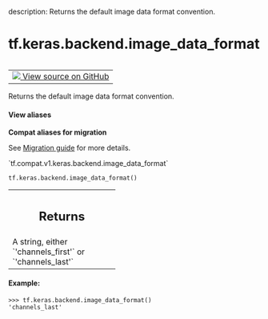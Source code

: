 description: Returns the default image data format convention.

<div itemscope itemtype="http://developers.google.com/ReferenceObject">
<meta itemprop="name" content="tf.keras.backend.image_data_format" />
<meta itemprop="path" content="Stable" />
</div>

# tf.keras.backend.image_data_format

<!-- Insert buttons and diff -->

<table class="tfo-notebook-buttons tfo-api nocontent" align="left">
<td>
  <a target="_blank" href="https://github.com/keras-team/keras/tree/v2.7.0/keras/backend_config.py#L113-L125">
    <img src="https://www.tensorflow.org/images/GitHub-Mark-32px.png" />
    View source on GitHub
  </a>
</td>
</table>



Returns the default image data format convention.

<section class="expandable">
  <h4 class="showalways">View aliases</h4>
  <p>
<b>Compat aliases for migration</b>
<p>See
<a href="https://www.tensorflow.org/guide/migrate">Migration guide</a> for
more details.</p>
<p>`tf.compat.v1.keras.backend.image_data_format`</p>
</p>
</section>

<pre class="devsite-click-to-copy prettyprint lang-py tfo-signature-link">
<code>tf.keras.backend.image_data_format()
</code></pre>



<!-- Placeholder for "Used in" -->


<!-- Tabular view -->
 <table class="responsive fixed orange">
<colgroup><col width="214px"><col></colgroup>
<tr><th colspan="2"><h2 class="add-link">Returns</h2></th></tr>
<tr class="alt">
<td colspan="2">
A string, either `'channels_first'` or `'channels_last'`
</td>
</tr>

</table>



#### Example:


```
>>> tf.keras.backend.image_data_format()
'channels_last'
```